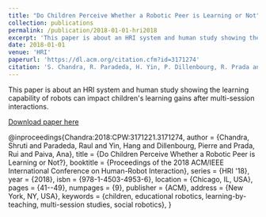 ```yaml
---
title: "Do Children Perceive Whether a Robotic Peer is Learning or Not"
collection: publications
permalink: /publication/2018-01-01-hri2018
excerpt: 'This paper is about an HRI system and human study showing the learning capability of robots can impact children's learning gains after multi-session interactions.'
date: 2018-01-01
venue: 'HRI'
paperurl: 'https://dl.acm.org/citation.cfm?id=3171274'
citation: 'S. Chandra, R. Paradeda, H. Yin, P. Dillenbourg, R. Prada and A. Paiva, Do Children Perceive Whether a Robotic Peer is Learning or Not, In Proceedings of the ACM/IEEE International Conference on Human-Robot Interaction (HRI). Chicago, USA, 2018.'
---
```

This paper is about an HRI system and human study showing the learning capability of robots can impact children's learning gains after multi-session interactions.

[Download paper here](https://dl.acm.org/citation.cfm?id=3171274)


@inproceedings{Chandra:2018:CPW:3171221.3171274,
 author = {Chandra, Shruti and Paradeda, Raul and Yin, Hang and Dillenbourg, Pierre and Prada, Rui and Paiva, Ana},
 title = {Do Children Perceive Whether a Robotic Peer is Learning or Not?},
 booktitle = {Proceedings of the 2018 ACM/IEEE International Conference on Human-Robot Interaction},
 series = {HRI '18},
 year = {2018},
 isbn = {978-1-4503-4953-6},
 location = {Chicago, IL, USA},
 pages = {41--49},
 numpages = {9},
 publisher = {ACM},
 address = {New York, NY, USA},
 keywords = {children, educational robotics, learning-by-teaching, multi-session studies, social robotics},
} 